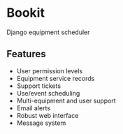 # Bookit
Django equipment scheduler

## Features
 - User permission levels
 - Equipment service records
 - Support tickets
 - Use/event scheduling
 - Multi-equipment and user support
 - Email alerts
 - Robust web interface
 - Message system
